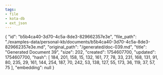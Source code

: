```yaml
---
tags:
- file
- kota-db
- ext_json
---
```

{
  "id": "b5b4ca40-3d70-4c5a-8de3-829662357e3e",
  "file_path": "./examples-data/personal-kb/documents/b5b4ca40-3d70-4c5a-8de3-829662357e3e.md",
  "original_path": "/generated/doc-039.md",
  "title": "Generated Document 39",
  "size": 202,
  "created": 1754607700,
  "updated": 1754607700,
  "hash": [
    184,
    201,
    158,
    15,
    132,
    161,
    77,
    78,
    33,
    231,
    168,
    131,
    91,
    80,
    235,
    29,
    161,
    144,
    254,
    187,
    70,
    242,
    53,
    138,
    127,
    55,
    173,
    36,
    119,
    37,
    57,
    75
  ],
  "embedding": null
}